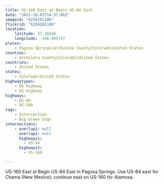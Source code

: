 ```yaml
---
title: US-160 East at Begin US-84 East
date: "2011-10-02T14:37:06Z"
imageid: "6250101106"
flickrid: "6250101106"
location:
    latitude: 37.26936
    longitude: -106.995717
places:
    - Pagosa Springs|Archuleta County|Colorado|United States
counties:
    - Archuleta County|Colorado|United States
countries:
    - United States
states:
    - Colorado|United States
highwaytypes:
    - US Highway
    - US Highway
highways:
    - US-84
    - US-160
tags:
    - Intersection
    - Big Green Sign
intersections:
    - overlap1: null
      overlap2: null
      highways1:
        - US-84
      highways2:
        - US-160

---
```

US-160 East at Begin US-84 East in Pagosa Springs.  Use US-84 east for Chama (New Mexico); continue east on US-160 for Alamosa.
